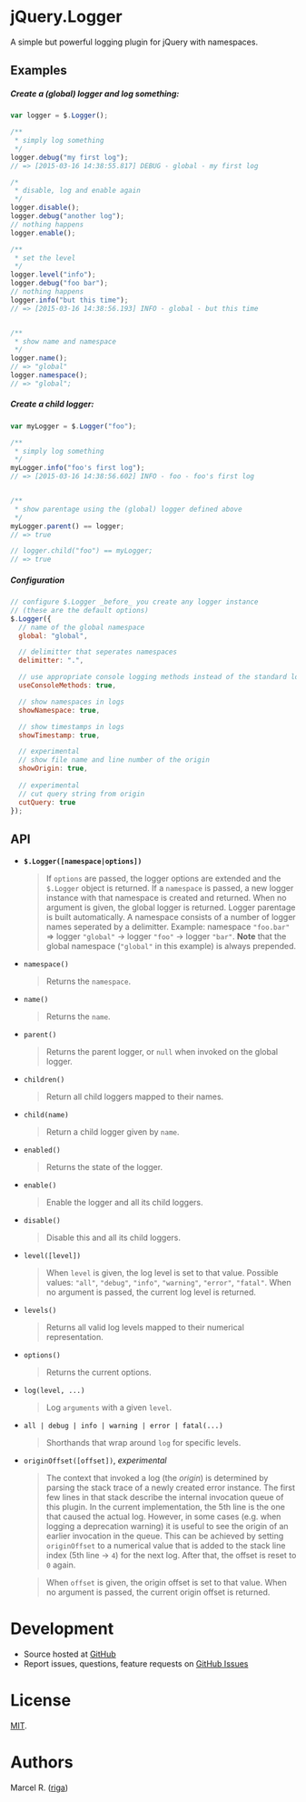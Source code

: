 # jQuery.Logger

A simple but powerful logging plugin for jQuery with namespaces.


## Examples

##### Create a (global) logger and log something:

```javascript
var logger = $.Logger();

/**
 * simply log something
 */
logger.debug("my first log");
// => [2015-03-16 14:38:55.817] DEBUG - global - my first log

/*
 * disable, log and enable again
 */
logger.disable();
logger.debug("another log");
// nothing happens
logger.enable();

/**
 * set the level
 */
logger.level("info");
logger.debug("foo bar");
// nothing happens
logger.info("but this time");
// => [2015-03-16 14:38:56.193] INFO - global - but this time


/**
 * show name and namespace
 */
logger.name();
// => "global"
logger.namespace();
// => "global";
```


##### Create a child logger:

```javascript
var myLogger = $.Logger("foo");

/**
 * simply log something
 */
myLogger.info("foo's first log");
// => [2015-03-16 14:38:56.602] INFO - foo - foo's first log


/**
 * show parentage using the (global) logger defined above
 */
myLogger.parent() == logger;
// => true

// logger.child("foo") == myLogger;
// => true

```


##### Configuration

```javascript
// configure $.Logger _before_ you create any logger instance
// (these are the default options)
$.Logger({
  // name of the global namespace
  global: "global",

  // delimitter that seperates namespaces
  delimitter: ".",

  // use appropriate console logging methods instead of the standard log method,
  useConsoleMethods: true,

  // show namespaces in logs
  showNamespace: true,

  // show timestamps in logs
  showTimestamp: true,

  // experimental
  // show file name and line number of the origin
  showOrigin: true,
  
  // experimental
  // cut query string from origin
  cutQuery: true
});
```


## API

* **`$.Logger([namespace|options])`**
    > If `options` are passed, the logger options are extended and the `$.Logger` object is returned. If a `namespace` is passed, a new logger instance with that namespace is created and returned. When no argument is given, the global logger is returned. Logger parentage is built automatically. A namespace consists of a number of logger names seperated by a delimitter. Example: namespace `"foo.bar"` => logger `"global"` -> logger `"foo"` -> logger `"bar"`. **Note** that the global namespace (`"global"` in this example) is always prepended.

* `namespace()`
    > Returns the `namespace`.
    
* `name()`
    > Returns the `name`.
    
* `parent()`
    > Returns the parent logger, or `null` when invoked on the global logger.

* `children()`
    > Return all child loggers mapped to their names.

* `child(name)`
    > Return a child logger given by `name`.

* `enabled()`
    > Returns the state of the logger.

* `enable()`
    > Enable the logger and all its child loggers.

* `disable()`
    > Disable this and all its child loggers.

* `level([level])`
    > When `level` is given, the log level is set to that value. Possible values: `"all"`, `"debug"`, `"info"`, `"warning"`, `"error"`, `"fatal"`. When no argument is passed, the current log level is returned.

* `levels()`
    > Returns all valid log levels mapped to their numerical representation.

* `options()`
    > Returns the current options.

* `log(level, ...)`
    > Log `arguments` with a given `level`.

* `all | debug | info | warning | error | fatal(...)`
    > Shorthands that wrap around `log` for specific levels.

* `originOffset([offset])`, *experimental*
    >  The context that invoked a log (the *origin*) is determined by parsing the stack trace of a newly created error instance. The first few lines in that stack describe the internal invocation queue of this plugin. In the current implementation, the 5th line is the one that caused the actual log. However, in some cases (e.g. when logging a deprecation warning) it is useful to see the origin of an earlier invocation in the queue. This can be achieved by setting `originOffset` to a numerical value that is added to the stack line index (5th line -> `4`) for the next log. After that, the offset is reset to `0` again.

    > When `offset` is given, the origin offset is set to that value. When no argument is passed, the current origin offset is returned.



# Development

- Source hosted at [GitHub](https://github.com/riga/jquery.logger)
- Report issues, questions, feature requests on
[GitHub Issues](https://github.com/riga/jquery.logger/issues)


# License

[MIT](http://www.opensource.org/licenses/mit-license).


# Authors

Marcel R. ([riga](https://github.com/riga))